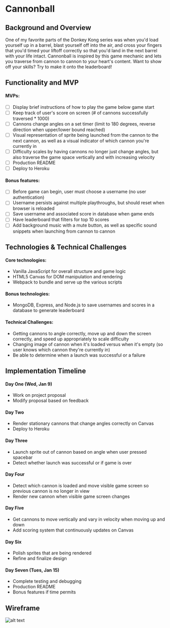 # Cannonball

## Background and Overview

One of my favorite parts of the Donkey Kong series was when you'd load yourself up in a barrel, blast yourself off into the air, and cross your fingers that you'd timed your liftoff correctly so that you'd land in the next barrel with your life intact. Cannonball is inspired by this game mechanic and lets you traverse from cannon to cannon to your heart's content. Want to show off your skills? Try to make it onto the leaderboard!

## Functionality and MVP

#### MVPs:

- [ ] Display brief instructions of how to play the game below game start
- [ ] Keep track of user's score on screen (# of cannons successfully traversed \* 1000)
- [ ] Cannons change angles on a set timer (limit to 180 degrees, reverse direction when upper/lower bound reached)
- [ ] Visual representation of sprite being launched from the cannon to the next cannon, as well as a visual indicator of which cannon you're currently in
- [ ] Difficulty scales by having cannons no longer just change angles, but also traverse the game space vertically and with increasing velocity
- [ ] Production README
- [ ] Deploy to Heroku

#### Bonus features:

- [ ] Before game can begin, user must choose a username (no user authentication)
- [ ] Username persists against multiple playthroughs, but should reset when browser is reloaded
- [ ] Save username and associated score in database when game ends
- [ ] Have leaderboard that filters for top 10 scores
- [ ] Add background music with a mute button, as well as specific sound snippets when launching from cannon to cannon

## Technologies & Technical Challenges

#### Core technologies:

- Vanilla JavaScript for overall structure and game logic
- HTML5 Canvas for DOM manipulation and rendering
- Webpack to bundle and serve up the various scripts

#### Bonus technologies:

- MongoDB, Express, and Node.js to save usernames and scores in a database to generate leaderboard

#### Technical Challenges:

- Getting cannons to angle correctly, move up and down the screen correctly, and speed up appropriately to scale difficulty
- Changing image of cannon when it's loaded versus when it's empty (so user knows which cannon they're currently in)
- Be able to determine when a launch was successful or a failure

## Implementation Timeline

#### Day One (Wed, Jan 9)

- Work on project proposal
- Modify proposal based on feedback

#### Day Two

- Render stationary cannons that change angles correctly on Canvas
- Deploy to Heroku

#### Day Three

- Launch sprite out of cannon based on angle when user pressed spacebar
- Detect whether launch was successful or if game is over

#### Day Four

- Detect which cannon is loaded and move visible game screen so previous cannon is no longer in view
- Render new cannon when visible game screen changes

#### Day Five

- Get cannons to move vertically and vary in velocity when moving up and down
- Add scoring system that continuously updates on Canvas

#### Day Six

- Polish sprites that are being rendered
- Refine and finalize design

#### Day Seven (Tues, Jan 15)

- Complete testing and debugging
- Production README
- Bonus features if time permits

## Wireframe

![alt text](https://res.cloudinary.com/craftsy/image/upload/v1547064955/JS%20/drawing.png)
